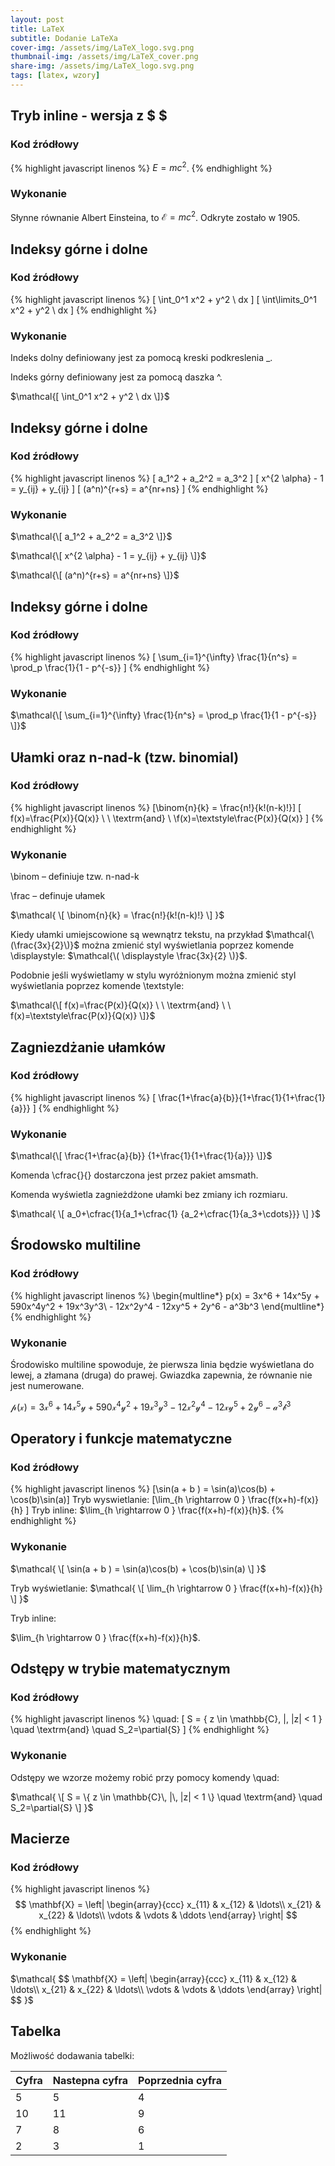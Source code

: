 ```yaml
---
layout: post
title: LaTeX 
subtitle: Dodanie LaTeXa
cover-img: /assets/img/LaTeX_logo.svg.png
thumbnail-img: /assets/img/LaTeX_cover.png
share-img: /assets/img/LaTeX_logo.svg.png
tags: [latex, wzory]
---
```


## Tryb inline - wersja z $ $

### Kod źródłowy
{% highlight javascript linenos %}
$E=mc^2$.
{% endhighlight %}

### Wykonanie
Słynne równanie Albert Einsteina, to $\mathcal{E}=mc^2$. Odkryte zostało w 1905.

## Indeksy górne i dolne

### Kod źródłowy
{% highlight javascript linenos %}
\[ \int_0^1 x^2 + y^2 \ dx \]
\[ \int\limits_0^1 x^2 + y^2 \ dx \]
{% endhighlight %}

### Wykonanie
Indeks dolny definiowany jest za pomocą kreski podkreslenia _.

Indeks górny definiowany jest za pomocą daszka ^.

$\mathcal{[ \int_0^1 x^2 + y^2 \ dx \]}$

## Indeksy górne i dolne

### Kod źródłowy
{% highlight javascript linenos %}
\[ a_1^2 + a_2^2 = a_3^2 \]
\[ x^{2 \alpha} - 1 = y_{ij} + y_{ij} \]
\[ (a^n)^{r+s} = a^{nr+ns} \]
{% endhighlight %}

### Wykonanie
$\mathcal{\[ a_1^2 + a_2^2 = a_3^2 \]}$

$\mathcal{\[ x^{2 \alpha} - 1 = y_{ij} + y_{ij} \]}$

$\mathcal{\[ (a^n)^{r+s} = a^{nr+ns} \]}$

## Indeksy górne i dolne

### Kod źródłowy
{% highlight javascript linenos %}
\[ \sum_{i=1}^{\infty} \frac{1}{n^s} = \prod_p \frac{1}{1 - p^{-s}} \]
{% endhighlight %}

### Wykonanie
$\mathcal{\[ \sum_{i=1}^{\infty} \frac{1}{n^s} = \prod_p \frac{1}{1 - p^{-s}} \]}$

## Ułamki oraz n-nad-k (tzw. binomial)

### Kod źródłowy
{% highlight javascript linenos %}
\[\binom{n}{k} = \frac{n!}{k!(n-k)!}\]
\[ f(x)=\frac{P(x)}{Q(x)} \ \ \textrm{and} \ \f(x)=\textstyle\frac{P(x)}{Q(x)} \]
{% endhighlight %}

### Wykonanie
\binom – definiuje tzw. n-nad-k

\frac – definuje ułamek

$\mathcal{
\[
\binom{n}{k} = \frac{n!}{k!(n-k)!}
\]
}$

Kiedy ułamki umiejscowione są wewnątrz tekstu,
na przykład $\mathcal{\(\frac{3x}{2}\)}$
można zmienić styl wyświetlania poprzez
komende \displaystyle:
$\mathcal{\( \displaystyle \frac{3x}{2} \)}$.

Podobnie jeśli wyświetlamy w stylu wyróżnionym
można zmienić styl wyświetlania poprzez
komende \textstyle:

$\mathcal{\[ f(x)=\frac{P(x)}{Q(x)} \ \ \textrm{and} \ \
f(x)=\textstyle\frac{P(x)}{Q(x)} \]}$

## Zagniezdżanie ułamków

### Kod źródłowy
{% highlight javascript linenos %}
\[ \frac{1+\frac{a}{b}}{1+\frac{1}{1+\frac{1}{a}}} \]
{% endhighlight %}

### Wykonanie
$\mathcal{\[ \frac{1+\frac{a}{b}}
{1+\frac{1}{1+\frac{1}{a}}} \]}$

Komenda \cfrac{}{} dostarczona jest przez pakiet amsmath.

Komenda wyświetla zagnieżdżone ułamki bez zmiany ich rozmiaru.

$\mathcal{
\[
a_0+\cfrac{1}{a_1+\cfrac{1}
{a_2+\cfrac{1}{a_3+\cdots}}}
\]
}$

## Środowsko multiline

### Kod źródłowy
{% highlight javascript linenos %}
\begin{multline*} p(x) = 3x^6 + 14x^5y + 590x^4y^2 + 19x^3y^3\\ - 12x^2y^4 - 12xy^5 + 2y^6 - a^3b^3 \end{multline*}
{% endhighlight %}

### Wykonanie
Środowisko multiline spowoduje, że pierwsza linia będzie wyświetlana do lewej, a złamana (druga) do prawej. Gwiazdka zapewnia, że równanie nie jest numerowane.

$\mathcal{
p(x) = 3x^6 + 14x^5y + 590x^4y^2 + 19x^3y^3 - 12x^2y^4 - 12xy^5 + 2y^6 - a^3b^3
}$

## Operatory i funkcje matematyczne

### Kod źródłowy
{% highlight javascript linenos %}
\[\sin(a + b ) = \sin(a)\cos(b) + \cos(b)\sin(a)\]
Tryb wyswietlanie: \[\lim_{h \rightarrow 0 } \frac{f(x+h)-f(x)}{h} \]
Tryb inline: $\lim_{h \rightarrow 0 }
\frac{f(x+h)-f(x)}{h}$.
{% endhighlight %}

### Wykonanie
$\mathcal{
\[
\sin(a + b ) = \sin(a)\cos(b) + \cos(b)\sin(a)
\]
}$

Tryb wyświetlanie: 
$\mathcal{
\[
\lim_{h \rightarrow 0 } \frac{f(x+h)-f(x)}{h} \]
}$

Tryb inline: 

$\lim_{h \rightarrow 0 }
\frac{f(x+h)-f(x)}{h}$.


## Odstępy w trybie matematycznym

### Kod źródłowy
{% highlight javascript linenos %}
\quad: \[ S = \{ z \in \mathbb{C}\, |\, |z| < 1 \} \quad \textrm{and} \quad S_2=\partial{S} \]
{% endhighlight %}

### Wykonanie
Odstępy we wzorze możemy robić przy pomocy komendy \quad:

$\mathcal{
\[ S = \{ z \in \mathbb{C}\, |\, |z| < 1 \}
\quad \textrm{and} \quad S_2=\partial{S} \]
}$


## Macierze

### Kod źródłowy
{% highlight javascript linenos %}
$$
\mathbf{X} =
\left| \begin{array}{ccc}
x_{11} & x_{12} & \ldots\\
x_{21} & x_{22} & \ldots\\
\vdots & \vdots & \ddots
\end{array} \right|
$$
{% endhighlight %}

### Wykonanie
$\mathcal{
$$
\mathbf{X} = 
\left| \begin{array}{ccc} 
x_{11} & x_{12} & \ldots\\
x_{21} & x_{22} & \ldots\\
\vdots & \vdots & \ddots
\end{array} \right|
$$
}$


## Tabelka

Możliwość dodawania tabelki:

| Cyfra | Nastepna cyfra | Poprzednia cyfra |
| :------ |:--- | :--- |
| 5 | 5 | 4 |
| 10 | 11 | 9 |
| 7 | 8 | 6 |
| 2 | 3 | 1 |